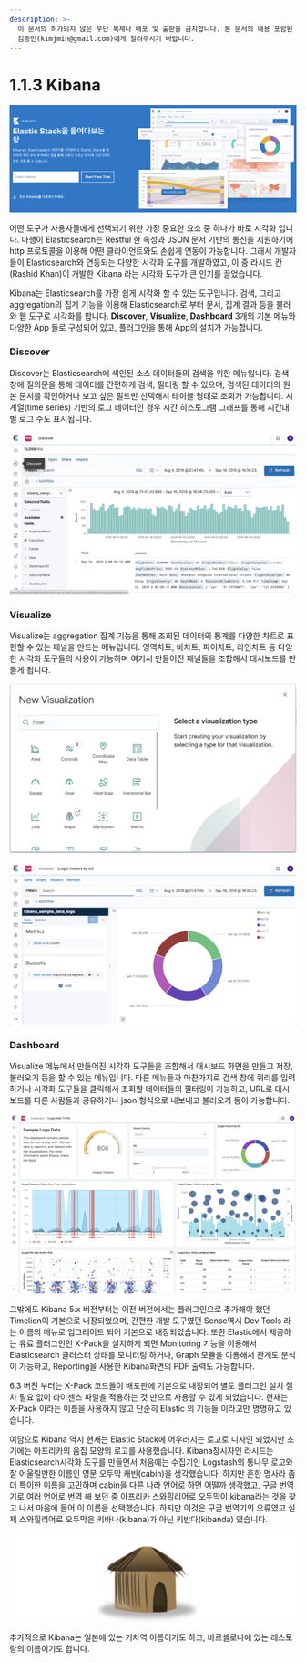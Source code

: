 ```yaml
---
description: >-
  이 문서의 허가되지 않은 무단 복제나 배포 및 출판을 금지합니다. 본 문서의 내용 포함된 자료를 인용하고자 하는 경우 출처를 명시하고
  김종민(kimjmin@gmail.com)에게 알려주시기 바랍니다.
---
```


# 1.1.3 Kibana

![](<../../.gitbook/assets/image (4).png>)

&#x20; 어떤 도구가 사용자들에게 선택되기 위한 가장 중요한 요소 중 하나가 바로 시각화 입니다. 다행이 Elasticsearch는 Restful 한 속성과 JSON 문서 기반의 통신을 지원하기에 http 프로토콜을 이용해 어떤 클라이언트와도 손쉽게 연동이 가능합니다. 그래서 개발자들이 Elasticsearch와 연동되는 다양한 시각화 도구를 개발하였고, 이 중 라시드 칸(Rashid Khan)이 개발한 Kibana 라는 시각화 도구가 큰 인기를 끌었습니다.

&#x20; Kibana는 Elasticsearch를 가장 쉽게 시각화 할 수 있는 도구입니다. 검색, 그리고 aggregation의 집계 기능을 이용해 Elasticsearch로 부터 문서, 집계 결과 등을 불러와 웹 도구로 시각화를 합니다. **Discover**, **Visualize**, **Dashboard** 3개의 기본 메뉴와 다양한 App 들로 구성되어 있고, 플러그인을 통해 App의 설치가 가능합니다.

### Discover

&#x20; Discover는 Elasticsearch에 색인된 소스 데이터들의 검색을 위한 메뉴입니다. 검색 창에 질의문을 통해 데이터를 간편하게 검색, 필터링 할 수 있으며, 검색된 데이터의 원본 문서를 확인하거나 보고 싶은 필드만 선택해서 테이블 형태로 조회가 가능합니다. 시계열(time series) 기반의 로그 데이터인 경우 시간 히스토그램 그래프를 통해 시간대별 로그 수도 표시됩니다.

![](<../../.gitbook/assets/image (5).png>)

### Visualize

&#x20; Visualize는 aggregation 집계 기능을 통해 조회된 데이터의 통계를 다양한 차트로 표현할 수 있는 패널을 만드는 메뉴입니다. 영역차트, 바차트, 파이차트, 라인차트 등 다양한 시각화 도구들의 사용이 가능하며 여기서 만들어진 패널들을 조합해서 대시보드를 만들게 됩니다.

![](<../../.gitbook/assets/image (6).png>)

![](<../../.gitbook/assets/image (7).png>)

### Dashboard

&#x20; Visualize 메뉴에서 만들어진 시각화 도구들을 조합해서 대시보드 화면을 만들고 저장, 불러오기 등을 할 수 있는 메뉴입니다. 다른 메뉴들과 마찬가지로 검색 창에 쿼리를 입력하거나 시각화 도구들을 클릭해서 조회할 데이터들의 필터링이 가능하고, URL로 대시보드를 다른 사람들과 공유하거나 json 형식으로 내보내고 불러오기 등이 가능합니다.

![Kibana 대시보드 화면](<../../.gitbook/assets/image (8).png>)

&#x20; 그밖에도 Kibana 5.x 버전부터는 이전 버전에서는 플러그인으로 추가해야 했던 Timelion이 기본으로 내장되었으며, 간편한 개발 도구였던 Sense역시 Dev Tools 라는 이름의 메뉴로 업그레이드 되어 기본으로 내장되었습니다. 또한 Elastic에서 제공하는 유료 플러그인인 X-Pack을 설치하게 되면 Monitoring 기능을 이용해서 Elasticsearch 클러스터 상태를 모니터링 하거나, Graph 모듈을 이용해서 관계도 분석이 가능하고, Reporting을 사용한 Kibana화면의 PDF 출력도 가능합니다.

&#x20; 6.3 버전 부터는 X-Pack 코드들이 배포판에 기본으로 내장되어 별도 플러그인 설치 절차 필요 없이 라이센스 파일을 적용하는 것 만으로 사용할 수 있게 되었습니다. 현재는 X-Pack 이라는 이름을 사용하지 않고 단순히 Elastic 의 기능들 이라고만 명명하고 있습니다.

&#x20; 여담으로 Kibana 역시 현재는 Elastic Stack에 어우러지는 로고로 디자인 되었지만 초기에는 아프리카의 움집 모양의 로고를 사용했습니다. Kibana창시자인 라시드는 Elasticsearch시각화 도구를 만들면서 처음에는 수집기인 Logstash의 통나무 로고와 잘 어울릴만한 이름인 영문 오두막 캐빈(cabin)을 생각했습니다. 하지만 흔한 명사라 좀 더 특이한 이름을 고민하며 cabin을 다른 나라 언어로 하면 어떨까 생각했고, 구글 번역기로 여러 언어로 번역 해 보던 중 아프리카 스와힐리어로 오두막이 kibana라는 것을 찾고 나서 마음에 들어 이 이름을 선택했습니다. 하지만 이것은 구글 번역기의 오류였고 실제 스와힐리어로 오두막은 키바나(kibana)가 아닌 키반다(kibanda) 였습니다.

![Kibana 의 초기 버전 로고](<../../.gitbook/assets/image (9).png>)

&#x20; 추가적으로 Kibana는 일본에 있는 기차역 이름이기도 하고, 바르셀로나에 있는 레스토랑의 이름이기도 합니다.
